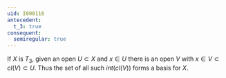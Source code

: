 ```yaml
---
uid: I000116
antecedent:
  t_3: true
consequent:
  semiregular: true
---
```

If $X$ is $T_3$, given an open $U \subset X$ and $x \in U$ there is an open $V$ with $x \in V \subset cl(V) \subset U$. Thus the set of all such $int(cl(V))$ forms a basis for $X$.


